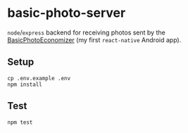 basic-photo-server
==================

`node`/`express` backend for receiving photos sent by the [BasicPhotoEconomizer](https://github.com/WhatDanDoes/basic-photo-economizer) (my first `react-native` Android app).

## Setup

```
cp .env.example .env
npm install
```

## Test

```
npm test
```



